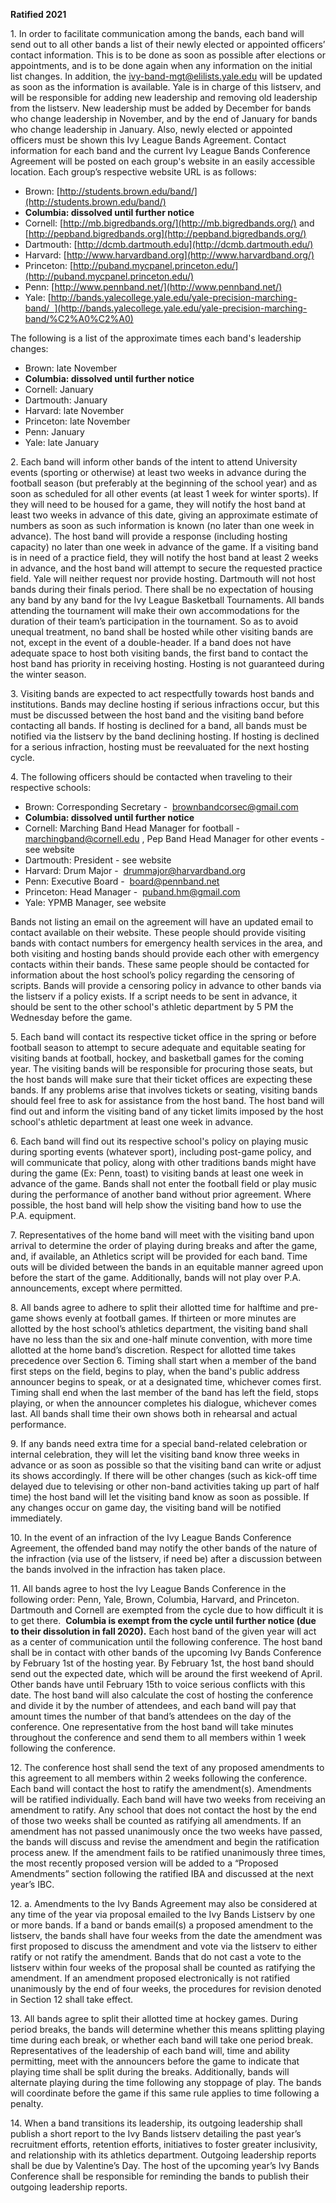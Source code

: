 **Ratified 2021**

1\. In order to facilitate communication among the bands, each band will send out to all other bands a list of their newly elected or appointed officers’ contact information. This is to be done as soon as possible after elections or appointments, and is to be done again when any information on the initial list changes. In addition, the [ivy-band-mgt@elilists.yale.edu](mailto:ivy-band-mgt@elilists.yale.edu) will be updated as soon as the information is available. Yale is in charge of this listserv, and will be responsible for adding new leadership and removing old leadership from the listserv. New leadership must be added by December for bands who change leadership in November, and by the end of January for bands who change leadership in January. Also, newly elected or appointed officers must be shown this Ivy League Bands Agreement. Contact information for each band and the current Ivy League Bands Conference Agreement will be posted on each group's website in an easily accessible location. Each group’s respective website URL is as follows:

- Brown: [http://students.brown.edu/band/](http://students.brown.edu/band/)
- **Columbia: dissolved until further notice**
- Cornell: [http://mb.bigredbands.org/](http://mb.bigredbands.org/) and [http://pepband.bigredbands.org](http://pepband.bigredbands.org/)
- Dartmouth: [http://dcmb.dartmouth.edu](http://dcmb.dartmouth.edu/)
- Harvard: [http://www.harvardband.org](http://www.harvardband.org/)
- Princeton: [http://puband.mycpanel.princeton.edu/](http://puband.mycpanel.princeton.edu/)
- Penn: [http://www.pennband.net/](http://www.pennband.net/)
- Yale: [http://bands.yalecollege.yale.edu/yale-precision-marching-band/  ](http://bands.yalecollege.yale.edu/yale-precision-marching-band/%C2%A0%C2%A0)

The following is a list of the approximate times each band's leadership changes:

- Brown: late November
- **Columbia: dissolved until further notice**
- Cornell: January
- Dartmouth: January
- Harvard: late November
- Princeton: late November
- Penn: January
- Yale: late January

2\. Each band will inform other bands of the intent to attend University events (sporting or otherwise) at least two weeks in advance during the football season (but preferably at the beginning of the school year) and as soon as scheduled for all other events (at least 1 week for winter sports). If they will need to be housed for a game, they will notify the host band at least two weeks in advance of this date, giving an approximate estimate of numbers as soon as such information is known (no later than one week in advance). The host band will provide a response (including hosting capacity) no later than one week in advance of the game. If a visiting band is in need of a practice field, they will notify the host band at least 2 weeks in advance, and the host band will attempt to secure the requested practice field. Yale will neither request nor provide hosting. Dartmouth will not host bands during their finals period. There shall be no expectation of housing any band by any band for the Ivy League Basketball Tournaments. All bands attending the tournament will make their own accommodations for the duration of their team’s participation in the tournament. So as to avoid unequal treatment, no band shall be hosted while other visiting bands are not, except in the event of a double-header. If a band does not have adequate space to host both visiting bands, the first band to contact the host band has priority in receiving hosting. Hosting is not guaranteed during the winter season.

3\. Visiting bands are expected to act respectfully towards host bands and institutions. Bands may decline hosting if serious infractions occur, but this must be discussed between the host band and the visiting band before contacting all bands. If hosting is declined for a band, all bands must be notified via the listserv by the band declining hosting. If hosting is declined for a serious infraction, hosting must be reevaluated for the next hosting cycle.

4\. The following officers should be contacted when traveling to their respective schools:

- Brown: Corresponding Secretary -  [brownbandcorsec@gmail.com](mailto:brownbandcorsec@gmail.com)
- **Columbia: dissolved until further notice**
- Cornell: Marching Band Head Manager for football -  [marchingband@cornell.edu](mailto:marchingband@cornell.edu) , Pep Band Head Manager for other events - see website
- Dartmouth: President - see website
- Harvard: Drum Major -  [drummajor@harvardband.org](mailto:drummajor@harvardband.org)
- Penn: Executive Board -  [board@pennband.net](mailto:board@pennband.net)
- Princeton: Head Manager -  [puband.hm@gmail.com](mailto:puband.hm@gmail.com)
- Yale: YPMB Manager, see website

Bands not listing an email on the agreement will have an updated email to contact available on their website. These people should provide visiting bands with contact numbers for emergency health services in the area, and both visiting and hosting bands should provide each other with emergency contacts within their bands. These same people should be contacted for information about the host school’s policy regarding the censoring of scripts. Bands will provide a censoring policy in advance to other bands via the listserv if a policy exists. If a script needs to be sent in advance, it should be sent to the other school's athletic department by 5 PM the Wednesday before the game.

5\. Each band will contact its respective ticket office in the spring or before football season to attempt to secure adequate and equitable seating for visiting bands at football, hockey, and basketball games for the coming year. The visiting bands will be responsible for procuring those seats, but the host bands will make sure that their ticket offices are expecting these bands. If any problems arise that involves tickets or seating, visiting bands should feel free to ask for assistance from the host band. The host band will find out and inform the visiting band of any ticket limits imposed by the host school's athletic department at least one week in advance.

6\. Each band will find out its respective school's policy on playing music during sporting events (whatever sport), including post-game policy, and will communicate that policy, along with other traditions bands might have during the game (Ex: Penn, toast) to visiting bands at least one week in advance of the game. Bands shall not enter the football field or play music during the performance of another band without prior agreement. Where possible, the host band will help show the visiting band how to use the P.A. equipment.

7\. Representatives of the home band will meet with the visiting band upon arrival to determine the order of playing during breaks and after the game, and, if available, an Athletics script will be provided for each band. Time outs will be divided between the bands in an equitable manner agreed upon before the start of the game. Additionally, bands will not play over P.A. announcements, except where permitted.

8\. All bands agree to adhere to split their allotted time for halftime and pre-game shows evenly at football games. If thirteen or more minutes are allotted by the host school’s athletics department, the visiting band shall have no less than the six and one-half minute convention, with more time allotted at the home band’s discretion. Respect for allotted time takes precedence over Section 6. Timing shall start when a member of the band first steps on the field, begins to play, when the band's public address announcer begins to speak, or at a designated time, whichever comes first. Timing shall end when the last member of the band has left the field, stops playing, or when the announcer completes his dialogue, whichever comes last. All bands shall time their own shows both in rehearsal and actual performance.

9\. If any bands need extra time for a special band-related celebration or internal celebration, they will let the visiting band know three weeks in advance or as soon as possible so that the visiting band can write or adjust its shows accordingly. If there will be other changes (such as kick-off time delayed due to televising or other non-band activities taking up part of half time) the host band will let the visiting band know as soon as possible. If any changes occur on game day, the visiting band will be notified immediately.

10\. In the event of an infraction of the Ivy League Bands Conference Agreement, the offended band may notify the other bands of the nature of the infraction (via use of the listserv, if need be) after a discussion between the bands involved in the infraction has taken place.

11\. All bands agree to host the Ivy League Bands Conference in the following order: Penn, Yale, Brown, Columbia, Harvard, and Princeton. Dartmouth and Cornell are exempted from the cycle due to how difficult it is to get there.  **Columbia is exempt from the cycle until further notice (due to their dissolution in fall 2020).** Each host band of the given year will act as a center of communication until the following conference. The host band shall be in contact with other bands of the upcoming Ivy Bands Conference by February 1st of the hosting year. By February 1st, the host band should send out the expected date, which will be around the first weekend of April. Other bands have until February 15th to voice serious conflicts with this date. The host band will also calculate the cost of hosting the conference and divide it by the number of attendees, and each band will pay that amount times the number of that band’s attendees on the day of the conference. One representative from the host band will take minutes throughout the conference and send them to all members within 1 week following the conference.

12\. The conference host shall send the text of any proposed amendments to this agreement to all members within 2 weeks following the conference. Each band will contact the host to ratify the amendment(s). Amendments will be ratified individually. Each band will have two weeks from receiving an amendment to ratify. Any school that does not contact the host by the end of those two weeks shall be counted as ratifying all amendments. If an amendment has not passed unanimously once the two weeks have passed, the bands will discuss and revise the amendment and begin the ratification process anew. If the amendment fails to be ratified unanimously three times, the most recently proposed version will be added to a “Proposed Amendments” section following the ratified IBA and discussed at the next year’s IBC.

12\. a. Amendments to the Ivy Bands Agreement may also be considered at any time of the year via proposal emailed to the Ivy Bands Listserv by one or more bands. If a band or bands email(s) a proposed amendment to the listserv, the bands shall have four weeks from the date the amendment was first proposed to discuss the amendment and vote via the listserv to either ratify or not ratify the amendment. Bands that do not cast a vote to the listserv within four weeks of the proposal shall be counted as ratifying the amendment. If an amendment proposed electronically is not ratified unanimously by the end of four weeks, the procedures for revision denoted in Section 12 shall take effect.

13\. All bands agree to split their allotted time at hockey games. During period breaks, the bands will determine whether this means splitting playing time during each break, or whether each band will take one period break. Representatives of the leadership of each band will, time and ability permitting, meet with the announcers before the game to indicate that playing time shall be split during the breaks. Additionally, bands will alternate playing during the time following any stoppage of play. The bands will coordinate before the game if this same rule applies to time following a penalty.

14\. When a band transitions its leadership, its outgoing leadership shall publish a short report to the Ivy Bands listserv detailing the past year’s recruitment efforts, retention efforts, initiatives to foster greater inclusivity, and relationship with its athletics department. Outgoing leadership reports shall be due by Valentine’s Day. The host of the upcoming year’s Ivy Bands Conference shall be responsible for reminding the bands to publish their outgoing leadership reports.
